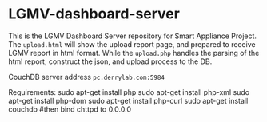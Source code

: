 # LGMV-dashboard-server

This is the LGMV Dashboard Server repository for Smart Appliance Project.
The `upload.html` will show the upload report page, and prepared to receive LGMV report in html format.
While the `upload.php` handles the parsing of the html report, construct the json, and upload process to the DB.

CouchDB server address `pc.derrylab.com:5984`

Requirements:
sudo apt-get install php
sudo apt-get install php-xml
sudo apt-get install php-dom
sudo apt-get install php-curl
sudo apt-get install couchdb #then bind chttpd to 0.0.0.0